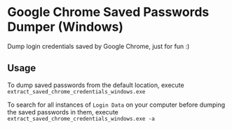 # Google Chrome Saved Passwords Dumper (Windows)

Dump login credentials saved by Google Chrome, just for fun :)

## Usage

To dump saved passwords from the default location, execute
`extract_saved_chrome_credentials_windows.exe`

To search for all instances of `Login Data` on your computer before dumping the saved passwords in them, execute `extract_saved_chrome_credentials_windows.exe -a`
